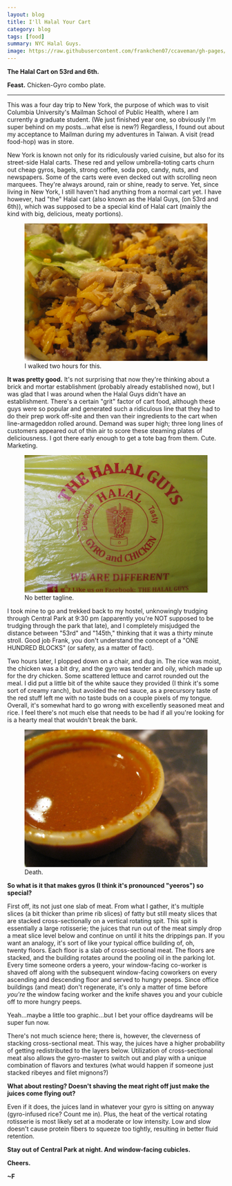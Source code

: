 ```yaml
---
layout: blog
title: I'll Halal Your Cart
category: blog
tags: [food]  
summary: NYC Halal Guys.
image: https://raw.githubusercontent.com/frankchen07/ccaveman/gh-pages/images/blog/031513_the_halal_cart_1_courtesy_fc.jpg
---
```


**The Halal Cart on 53rd and 6th.**

**Feast.** Chicken-Gyro combo plate.

---

This was a four day trip to New York, the purpose of which was to visit Columbia University's Mailman School of Public Health, where I am currently a graduate student. (We just finished year one, so obviously I'm super behind on my posts...what else is new?) Regardless, I found out about my acceptance to Mailman during my adventures in Taiwan. A visit (read food-hop) was in store.

New York is known not only for its ridiculously varied cuisine, but also for its street-side Halal carts. These red and yellow umbrella-toting carts churn out cheap gyros, bagels, strong coffee, soda pop, candy, nuts, and newspapers. Some of the carts were even decked out with scrolling neon marquees. They're always around, rain or shine, ready to serve. Yet, since living in New York, I still haven't had anything from a normal cart yet. I have however, had "the" Halal cart (also known as the Halal Guys, (on 53rd and 6th)), which was supposed to be a special kind of Halal cart (mainly the kind with big, delicious, meaty portions).

<figure>
    <img src="https://raw.githubusercontent.com/frankchen07/ccaveman/gh-pages/images/blog/031513_the_halal_cart_1_courtesy_fc.jpg"></img>
    <figcaption>I walked two hours for this.</figcaption>
</figure>

**It was pretty good.** It's not surprising that now they're thinking about a brick and mortar establishment (probably already established now), but I was glad that I was around when the Halal Guys didn't have an establishment. There's a certain "grit" factor of cart food, although these guys were so popular and generated such a ridiculous line that they had to do their prep work off-site and then van their ingredients to the cart when line-armageddon rolled around. Demand was super high; three long lines of customers appeared out of thin air to score these steaming plates of deliciousness. I got there early enough to get a tote bag from them. Cute. Marketing.

<figure>
    <img src="https://raw.githubusercontent.com/frankchen07/ccaveman/gh-pages/images/blog/031513_the_halal_cart_2_courtesy_fc.jpg"></img>
    <figcaption>No better tagline.</figcaption>
</figure>

I took mine to go and trekked back to my hostel, unknowingly trudging through Central Park at 9:30 pm (apparently you're NOT supposed to be trudging through the park that late), and I completely misjudged the distance between "53rd" and "145th," thinking that it was a thirty minute stroll. Good job Frank, you don't understand the concept of a "ONE HUNDRED BLOCKS" (or safety, as a matter of fact).

Two hours later, I plopped down on a chair, and dug in. The rice was moist, the chicken was a bit dry, and the gyro was tender and oily, which made up for the dry chicken. Some scattered lettuce and carrot rounded out the meal. I did put a little bit of the white sauce they provided (I think it's some sort of creamy ranch), but avoided the red sauce, as a precursory taste of the red stuff left me with no taste buds on a couple pixels of my tongue. Overall, it's somewhat hard to go wrong with excellently seasoned meat and rice. I feel there's not much else that needs to be had if all you're looking for is a hearty meal that wouldn't break the bank.

<figure>
    <img src="https://raw.githubusercontent.com/frankchen07/ccaveman/gh-pages/images/blog/031513_the_halal_cart_3_courtesy_fc.jpg"></img>
    <figcaption>Death.</figcaption>
</figure>

**So what is it that makes gyros (I think it's pronounced "yeeros") so special?**

First off, its not just one slab of meat. From what I gather, it's multiple slices (a bit thicker than prime rib slices) of fatty but still meaty slices that are stacked cross-sectionally on a vertical rotating spit. This spit is essentially a large rotisserie; the juices that run out of the meat simply drop a meat slice level below and continue on until it hits the drippings pan. If you want an analogy, it's sort of like your typical office building of, oh, twenty floors. Each floor is a slab of cross-sectional meat. The floors are stacked, and the building rotates around the pooling oil in the parking lot. Every time someone orders a yeero, your window-facing co-worker is shaved off along with the subsequent window-facing coworkers on every ascending and descending floor and served to hungry peeps. Since office buildings (and meat) don't regenerate, it's only a matter of time before *you're* the window facing worker and the knife shaves you and your cubicle off to more hungry peeps.

Yeah...maybe a little too graphic...but I bet your office daydreams will be super fun now.

There's not much science here; there is, however, the cleverness of stacking cross-sectional meat. This way, the juices have a higher probability of getting redistributed to the layers below. Utilization of cross-sectional meat also allows the gyro-master to switch out and play with a unique combination of flavors and textures (what would happen if someone just stacked ribeyes and filet mignons?)

**What about resting? Doesn't shaving the meat right off just make the juices come flying out?**

Even if it does, the juices land in whatever your gyro is sitting on anyway (gyro-infused rice? Count me in). Plus, the heat of the vertical rotating rotisserie is most likely set at a moderate or low intensity. Low and slow doesn't cause protein fibers to squeeze too tightly, resulting in better fluid retention.

**Stay out of Central Park at night. And window-facing cubicles.**

**Cheers.**

**~F**


